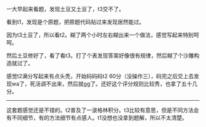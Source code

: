 一大早起来看题，发现土豆又土豆了，t3交不了。

看到t1，发现是个原题，把原题代码贴过来发现居然能过。

因为t3土豆了，所以看t2。糊了两个小时左右糊出来一个做法，感觉写起来特别呵呵。

然后土豆修好了，看了看t3。打了个表发现答案好像很有规律，然后糊了个沙雕构造就过了。

感觉t2满分写起来有点头秃，开始码码码t2 60分（没操作三），码完之后交上去发现wa了，死活调不出来，然后就gg了。还好这个评分规则比较秀，也拿了五十几分。

-----

这套题感觉还是不错的。t2普及了一波格林积分。t3比较有意思，但是不同方法会有不同细节，有的方法细节有点感人。t1没想也没拿到题解，所以不太清楚。